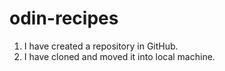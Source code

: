 # odin-recipes
1. I have created a repository in GitHub.
2. I have cloned and moved it into local machine.